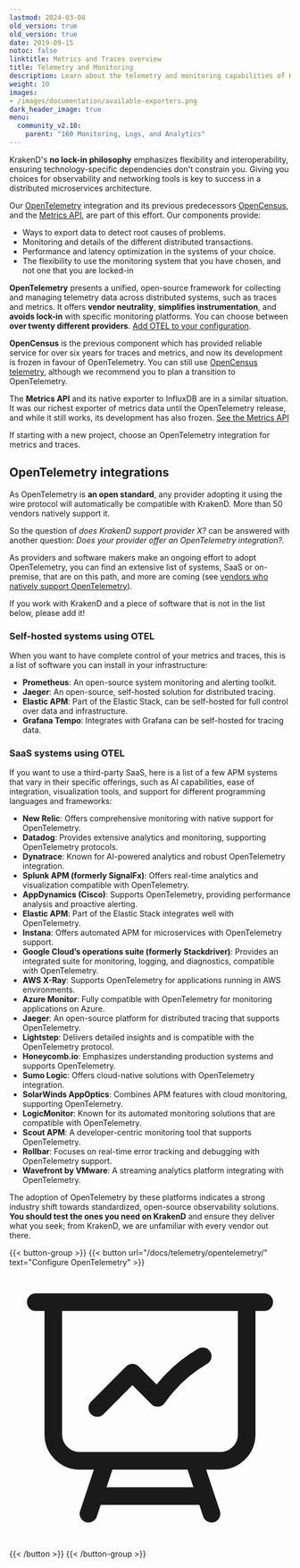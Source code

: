 ```yaml
---
lastmod: 2024-03-08
old_version: true
old_version: true
date: 2019-09-15
notoc: false
linktitle: Metrics and Traces overview
title: Telemetry and Monitoring
description: Learn about the telemetry and monitoring capabilities of KrakenD API Gateway, enabling real-time visibility and analysis of API performance
weight: 10
images:
- /images/documentation/available-exporters.png
dark_header_image: true
menu:
  community_v2.10:
    parent: "160 Monitoring, Logs, and Analytics"
---
```

KrakenD's **no lock-in philosophy** emphasizes flexibility and interoperability, ensuring technology-specific dependencies don't constrain you. Giving you choices for observability and networking tools is key to success in a distributed microservices architecture.

Our [OpenTelemetry](/docs/v2.11/v2.10/telemetry/opentelemetry/) integration and its previous predecessors [OpenCensus](/docs/v2.11/v2.10/telemetry/opencensus/), and the [Metrics API](/docs/v2.11/v2.10/telemetry/extended-metrics/), are part of this effort. Our components provide:

- Ways to export data to detect root causes of problems.
- Monitoring and details of the different distributed transactions.
- Performance and latency optimization in the systems of your choice.
- The flexibility to use the monitoring system that you have chosen, and not one that you are locked-in

**OpenTelemetry** presents a unified, open-source framework for collecting and managing telemetry data across distributed systems, such as traces and metrics. It offers **vendor neutrality**,  **simplifies instrumentation**, and **avoids lock-in** with specific monitoring platforms. You can choose between **over twenty different providers**. [Add OTEL to your configuration](/docs/v2.11/v2.10/telemetry/opentelemetry/).

**OpenCensus** is the previous component which has provided reliable service for over six years for traces and metrics, and now its development is frozen in favour of OpenTelemetry. You can still use [OpenCensus telemetry](/docs/v2.11/v2.10/telemetry/opencensus/), although we recommend you to plan a transition to OpenTelemetry.

The **Metrics API** and its native exporter to InfluxDB are in a similar situation. It was our richest exporter of metrics data until the OpenTelemetry release, and while it still works, its development has also frozen. [See the Metrics API](/docs/v2.11/v2.10/telemetry/extended-metrics/)

If starting with a new project, choose an OpenTelemetry integration for metrics and traces.

## OpenTelemetry integrations
As OpenTelemetry is **an open standard**, any provider adopting it using the wire protocol will automatically be compatible with KrakenD. More than 50 vendors natively support it.

So the question of *does KrakenD support provider X?* can be answered with another question: *Does your provider offer an OpenTelemetry integration?*.

As providers and software makers make an ongoing effort to adopt OpenTelemetry, you can find an extensive list of systems, SaaS or on-premise, that are on this path, and more are coming (see [vendors who natively support OpenTelemetry](https://opentelemetry.io/ecosystem/vendors/)).

If you work with KrakenD and a piece of software that is not in the list below, please add it!

### Self-hosted systems using OTEL
When you want to have complete control of your metrics and traces, this is a list of software you can install in your infrastructure:

- **Prometheus**: An open-source system monitoring and alerting toolkit.
- **Jaeger**: An open-source, self-hosted solution for distributed tracing.
- **Elastic APM**: Part of the Elastic Stack, can be self-hosted for full control over data and infrastructure.
- **Grafana Tempo**: Integrates with Grafana can be self-hosted for tracing data.

### SaaS systems using OTEL
If you want to use a third-party SaaS, here is a list of a few APM systems that vary in their specific offerings, such as AI capabilities, ease of integration, visualization tools, and support for different programming languages and frameworks:

- **New Relic**: Offers comprehensive monitoring with native support for OpenTelemetry.
- **Datadog**: Provides extensive analytics and monitoring, supporting OpenTelemetry protocols.
- **Dynatrace**: Known for AI-powered analytics and robust OpenTelemetry integration.
- **Splunk APM (formerly SignalFx)**: Offers real-time analytics and visualization compatible with OpenTelemetry.
- **AppDynamics (Cisco)**: Supports OpenTelemetry, providing performance analysis and proactive alerting.
- **Elastic APM**: Part of the Elastic Stack integrates well with OpenTelemetry.
- **Instana**: Offers automated APM for microservices with OpenTelemetry support.
- **Google Cloud’s operations suite (formerly Stackdriver)**: Provides an integrated suite for monitoring, logging, and diagnostics, compatible with OpenTelemetry.
- **AWS X-Ray**: Supports OpenTelemetry for applications running in AWS environments.
- **Azure Monitor**: Fully compatible with OpenTelemetry for monitoring applications on Azure.
- **Jaeger**: An open-source platform for distributed tracing that supports OpenTelemetry.
- **Lightstep**: Delivers detailed insights and is compatible with the OpenTelemetry protocol.
- **Honeycomb.io**: Emphasizes understanding production systems and supports OpenTelemetry.
- **Sumo Logic**: Offers cloud-native solutions with OpenTelemetry integration.
- **SolarWinds AppOptics**: Combines APM features with cloud monitoring, supporting OpenTelemetry.
- **LogicMonitor**: Known for its automated monitoring solutions that are compatible with OpenTelemetry.
- **Scout APM**: A developer-centric monitoring tool that supports OpenTelemetry.
- **Rollbar**: Focuses on real-time error tracking and debugging with OpenTelemetry support.
- **Wavefront by VMware**: A streaming analytics platform integrating with OpenTelemetry.

The adoption of OpenTelemetry by these platforms indicates a strong industry shift towards standardized, open-source observability solutions. **You should test the ones you need on KrakenD** and ensure they deliver what you seek; from KrakenD, we are unfamiliar with every vendor out there.

{{< button-group >}}
{{< button url="/docs/telemetry/opentelemetry/" text="Configure OpenTelemetry" >}}<svg data-slot="icon" aria-hidden="true" fill="none" stroke-width="1.5" stroke="currentColor" viewBox="0 0 24 24" xmlns="http://www.w3.org/2000/svg">
  <path d="M3.75 3v11.25A2.25 2.25 0 0 0 6 16.5h2.25M3.75 3h-1.5m1.5 0h16.5m0 0h1.5m-1.5 0v11.25A2.25 2.25 0 0 1 18 16.5h-2.25m-7.5 0h7.5m-7.5 0-1 3m8.5-3 1 3m0 0 .5 1.5m-.5-1.5h-9.5m0 0-.5 1.5m.75-9 3-3 2.148 2.148A12.061 12.061 0 0 1 16.5 7.605" stroke-linecap="round" stroke-linejoin="round"></path>
</svg>
{{< /button >}}
{{< /button-group >}}
